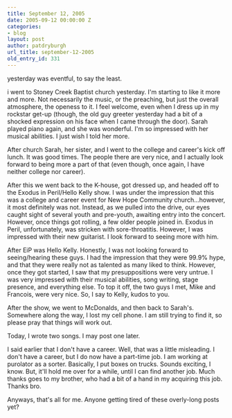 ```yaml
---
title: September 12, 2005
date: 2005-09-12 00:00:00 Z
categories:
- blog
layout: post
author: patdryburgh
url_title: september-12-2005
old_entry_id: 331
---
```


yesterday was eventful, to say the least. 

i went to Stoney Creek Baptist church yesterday. I'm starting to like it more and more. Not necessarily the music, or the preaching, but just the overall atmosphere, the openess to it. I feel welcome, even when I dress up in my rockstar get-up (though, the old guy greeter yesterday had a bit of a shocked expression on his face when I came through the door). Sarah played piano again, and she was wonderful. I'm so impressed with her musical abilities. I just wish I told her more. 

After church Sarah, her sister, and I went to the college and career's kick off lunch. It was good times. The people there are very nice, and I actually look forward to being more a part of that (even though, once again, I have neither college nor career). 

After this we went back to the K-house, got dressed up, and headed off to the Exodus in Peril/Hello Kelly show. I was under the impression that this was a college and career event for New Hope Community church...however, it most definitely was not. Instead, as we pulled into the drive, our eyes caught sight of several youth and pre-youth, awaiting entry into the concert. However, once things got rolling, a few older people joined in. Exodus in Peril, unfortunately, was stricken with sore-throatitis. However, I was impressed with their new guitarist. I look forward to seeing more with him. 

After EiP was Hello Kelly. Honestly, I was not looking forward to seeing/hearing these guys. I had the impression that they were 99.9% hype, and that they were really not as talented as many liked to think. However, once they got started, I saw that my presuppositions were very untrue. I was very impressed with their musical abilities, song writing, stage presence, and everything else. To top it off, the two guys I met, Mike and Francois, were very nice. So, I say to Kelly, kudos to you. 

After the show, we went to McDonalds, and then back to Sarah's. Somewhere along the way, I lost my cell phone. I am still trying to find it, so please pray that things will work out. 

Today, I wrote two songs. I may post one later. 

I said earlier that I don't have a career. Well, that was a little misleading. I don't have a career, but I do now have a part-time job. I am working at purolator as a sorter. Basically, I put boxes on trucks. Sounds exciting, I know. But, it'll hold me over for a while, until I can find another job. Much thanks goes to my brother, who had a bit of a hand in my acquiring this job. Thanks bro. 

Anyways, that's all for me. Anyone getting tired of these overly-long posts yet?